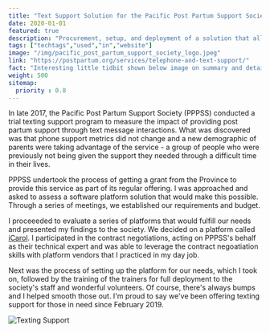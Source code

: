 ```yaml
---
title: "Text Support Solution for the Pacific Post Partum Support Society"
date: 2020-01-01
featured: true
description: "Procurement, setup, and deployment of a solution that allows the Pacific Post Partum Support Society to provide texting support to families in need."
tags: ["techtags","used","in","website"]
image: "/img/pacific_post_partum_support_society_logo.jpeg"
link: "https://postpartum.org/services/telephone-and-text-support/"
fact: "Interesting little tidbit shown below image on summary and detail page"
weight: 500
sitemap:
  priority : 0.8
---
```

In late 2017, the Pacific Post Partum Support Society (PPPSS) conducted a trial texting support program to measure the impact of providing post partum support through text message interactions.  What was discovered was that phone support metrics did not change and a new demographic of parents were taking advantage of the service - a group of people who were previously not being given the support they needed through a difficult time in their lives.

PPPSS undertook the process of getting a grant from the Province to provide this service as part of its regular offering.  I was approached and asked to assess a software platform solution that would make this possible.  Through a series of meetings, we established our requirements and budget.

I proceeeded to evaluate a series of platforms that would fulfill our needs and presented my findings to the society.  We decided on a platform called [iCarol](https://www.icarol.com/).  I participated in the contract negotiations, acting on PPPSS's behalf as their technical expert and was able to leverage the contract negoatiation skills with platform vendors that I practiced in my day job.

Next was the process of setting up the platform for our needs, which I took on, followed by the training of the trainers for full deployment to the society's staff and wonderful volunteers.  Of course, there's always bumps and I helped smooth those out.  I'm proud to say we've been offering texting support for those in need since February 2019.

![Texting Support](https://postpartum.org/wp-content/uploads/2022/03/3.jpg)